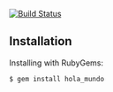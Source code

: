[![Build Status](https://travis-ci.org/sandroqz/hola_mundo.png)](https://travis-ci.org/sandroqz/hola_mundo)

## Installation

Installing with RubyGems:

    $ gem install hola_mundo
